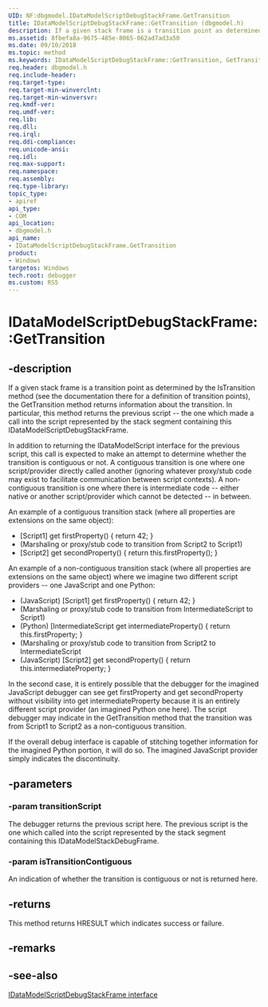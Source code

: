 ```yaml
---
UID: NF:dbgmodel.IDataModelScriptDebugStackFrame.GetTransition
title: IDataModelScriptDebugStackFrame::GetTransition (dbgmodel.h)
description: If a given stack frame is a transition point as determined by the IsTransition method, the GetTransition method returns information about the transition. 
ms.assetid: 8fbefa8a-9675-485e-8065-062ad7ad3a50
ms.date: 09/10/2018
ms.topic: method
ms.keywords: IDataModelScriptDebugStackFrame::GetTransition, GetTransition, IDataModelScriptDebugStackFrame.GetTransition, IDataModelScriptDebugStackFrame::GetTransition, IDataModelScriptDebugStackFrame.GetTransition
req.header: dbgmodel.h
req.include-header:
req.target-type:
req.target-min-winverclnt:
req.target-min-winversvr:
req.kmdf-ver:
req.umdf-ver:
req.lib:
req.dll:
req.irql: 
req.ddi-compliance:
req.unicode-ansi:
req.idl:
req.max-support:
req.namespace:
req.assembly:
req.type-library: 
topic_type: 
- apiref
api_type: 
- COM
api_location: 
- dbgmodel.h
api_name: 
- IDataModelScriptDebugStackFrame.GetTransition
product:
- Windows
targetos: Windows
tech.root: debugger
ms.custom: RS5
---
```


# IDataModelScriptDebugStackFrame::GetTransition


## -description

If a given stack frame is a transition point as determined by the IsTransition method (see the documentation there for a definition of transition points), the GetTransition method returns information about the transition. In particular, this method returns the previous script -- the one which made a call into the script represented by the stack segment containing this IDataModelScriptDebugStackFrame. 

In addition to returning the IDataModelScript interface for the previous script, this call is expected to make an attempt to determine whether the transition is contiguous or not. A contiguous transition is one where one script/provider directly called another (ignoring whatever proxy/stub code may exist to facilitate communication between script contexts). A non-contiguous transition is one where there is intermediate code -- either native or another script/provider which cannot be detected -- in between. 

An example of a contiguous transition stack (where all properties are extensions on the same object): 
- [Script1] get firstProperty() { return 42; }
- (Marshaling or proxy/stub code to transition from Script2 to Script1)
- [Script2] get secondProperty() { return this.firstProperty(); }

An example of a non-contiguous transition stack (where all properties are extensions on the same object) where we imagine two different script providers -- one JavaScript and one Python: 
- (JavaScript) [Script1] get firstProperty() { return 42; }
- (Marshaling or proxy/stub code to transition from IntermediateScript to Script1)
- (Python) [IntermediateScript get intermediateProperty() { return this.firstProperty; }
- (Marshaling or proxy/stub code to transition from Script2 to IntermediateScript
- (JavaScript) [Script2] get secondProperty() { return this.intermediateProperty; }

In the second case, it is entirely possible that the debugger for the imagined JavaScript debugger can see get firstProperty and get secondProperty without visibility into get intermediateProperty because it is an entirely different script provider (an imagined Python one here). The script debugger may indicate in the GetTransition method that the transition was from Script1 to Script2 as a non-contiguous transition. 

If the overall debug interface is capable of stitching together information for the imagined Python portion, it will do so. The imagined JavaScript provider simply indicates the discontinuity. 


## -parameters

### -param transitionScript
The debugger returns the previous script here. The previous script is the one which called into the script represented by the stack segment containing this IDataModelStackDebugFrame.


### -param isTransitionContiguous
An indication of whether the transition is contiguous or not is returned here.


## -returns
This method returns HRESULT which indicates success or failure.
## -remarks

## -see-also

[IDataModelScriptDebugStackFrame interface](nn-dbgmodel-idatamodelscriptdebugstackframe.md)
